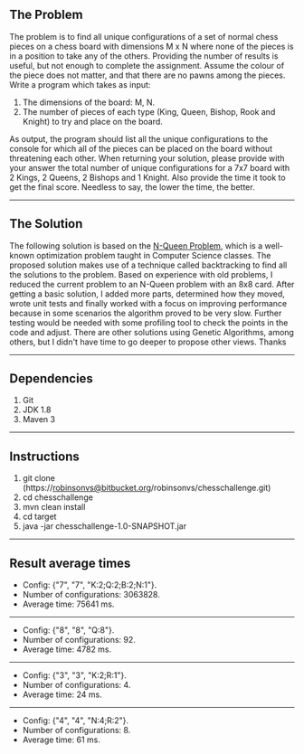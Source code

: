 
## The Problem

The problem is to find all unique configurations of a set of normal chess pieces on a chess board with
dimensions M x N where none of the pieces is in a position to take any of the others. Providing the number
of results is useful, but not enough to complete the assignment. Assume the colour of the piece does not
matter, and that there are no pawns among the pieces.
Write a program which takes as input:

1. The dimensions of the board: M, N.
2. The number of pieces of each type (King, Queen, Bishop, Rook and Knight) to try and place on
   the board.

As output, the program should list all the unique configurations to the console for which all of the pieces
can be placed on the board without threatening each other.
When returning your solution, please provide with your answer the total number of unique configurations
for a 7x7 board with 2 Kings, 2 Queens, 2 Bishops and 1 Knight. Also provide the time it took to
get the final score. Needless to say, the lower the time, the better.


---

## The Solution

The following solution is based on the [N-Queen Problem](http://mathcenter.oxford.emory.edu/site/cs171/nQueensProblemAndBacktracking/), 
which is a well-known optimization problem taught in Computer Science classes. The proposed solution makes use of 
a technique called backtracking to find all the solutions to the problem. Based on experience with old problems, 
I reduced the current problem to an N-Queen problem with an 8x8 card. After getting a basic solution, I 
added more parts, determined how they moved, wrote unit tests and finally worked with a focus on improving 
performance because in some scenarios the algorithm proved to be very slow. Further testing would be needed 
with some profiling tool to check the points in the code and adjust. There are other solutions using Genetic 
Algorithms, among others, but I didn't have time to go deeper to propose other views. Thanks

---

## Dependencies

1. Git
2. JDK 1.8
3. Maven 3

---

## Instructions

1. git clone (https://robinsonvs@bitbucket.org/robinsonvs/chesschallenge.git)
2. cd chesschallenge
3. mvn clean install
4. cd target
5. java -jar chesschallenge-1.0-SNAPSHOT.jar

---

## Result average times

- Config: {"7", "7", "K:2;Q:2;B:2;N:1"}.
- Number of configurations: 3063828.
- Average time: 75641 ms.
---
- Config: {"8", "8", "Q:8"}.
- Number of configurations: 92.
- Average time: 4782 ms.
---
- Config: {"3", "3", "K:2;R:1"}.
- Number of configurations: 4.
- Average time: 24 ms.
---
- Config: {"4", "4", "N:4;R:2"}.
- Number of configurations: 8.
- Average time: 61 ms.
